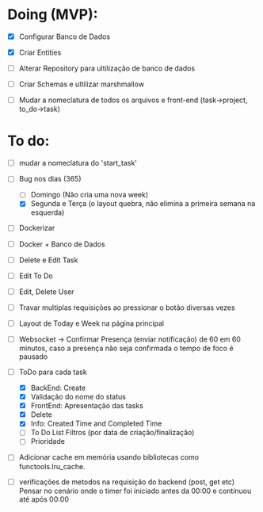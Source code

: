 # Doing (MVP):

- [x] Configurar Banco de Dados
- [x] Criar Entities
- [ ] Alterar Repository para ultilização de banco de dados
- [ ] Criar Schemas e ultilizar marshmallow
- [ ] Mudar a nomeclatura de todos os arquivos e front-end (task->project, to_do->task)


# To do:

- [ ] mudar a nomeclatura do 'start_task'
- [ ] Bug nos dias (365)
    - [ ] Domingo (Não cria uma nova week)
    - [x] Segunda e Terça (o layout quebra, não elimina a primeira semana na esquerda)

- [ ] Dockerizar

- [ ] Docker + Banco de Dados


- [ ] Delete e Edit Task
- [ ] Edit To Do
- [ ] Edit, Delete User

- [ ] Travar multiplas requisições ao pressionar o botão diversas vezes
- [ ] Layout de Today e Week na página principal

- [ ] Websocket -> Confirmar Presença (enviar notificação) de 60 em 60 minutos, caso a presença não seja confirmada o tempo de foco é pausado
- [ ] ToDo para cada task
    - [x] BackEnd: Create
    - [x] Validação do nome do status
    - [x] FrontEnd: Apresentação das tasks
    - [x] Delete
    - [x] Info: Created Time and Completed Time
    - [ ] To Do List Filtros (por data de criação/finalização)
    - [ ] Prioridade
- [ ] Adicionar cache em memória usando bibliotecas como functools.lru_cache.
- [ ] verificações de metodos na requisição do backend (post, get etc)
Pensar no cenário onde o timer foi iniciado antes da 00:00 e continuou até após 00:00



